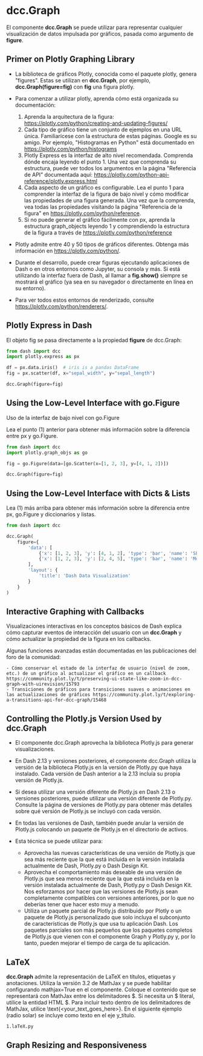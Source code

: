 # dcc.Graph

El componente **dcc.Graph** se puede utilizar para representar cualquier visualización de datos impulsada por gráficos, pasada como argumento de **figure**.

## Primer on Plotly Graphing Library

- La biblioteca de gráficos Plotly, conocida como el paquete plotly, genera "figures". Estas se utilizan en **dcc.Graph**, por ejemplo, **dcc.Graph(figure=fig)** con **fig** una figura plotly.

- Para comenzar a utilizar plotly, aprenda cómo está organizada su documentación:

    1. Aprenda la arquitectura de la figura: https://plotly.com/python/creating-and-updating-figures/
    2. Cada tipo de gráfico tiene un conjunto de ejemplos en una URL única. Familiarícese con la estructura de estas páginas. Google es su amigo. Por ejemplo, "Histogramas en Python" está documentado en https://plotly.com/python/histograms
    3. Plotly Express es la interfaz de alto nivel recomendada. Comprenda dónde encaja leyendo el punto 1. Una vez que comprenda su estructura, puede ver todos los argumentos en la página "Referencia de API" documentada aquí: https://plotly.com/python-api-reference/plotly.express.html
    4. Cada aspecto de un gráfico es configurable. Lea el punto 1 para comprender la interfaz de la figura de bajo nivel y cómo modificar las propiedades de una figura generada. Una vez que la comprenda, vea todas las propiedades visitando la página "Referencia de la figura" en https://plotly.com/python/reference.
    5. Si no puede generar el gráfico fácilmente con px, aprenda la estructura graph_objects leyendo 1 y comprendiendo la estructura de la figura a través de https://plotly.com/python/reference

- Plotly admite entre 40 y 50 tipos de gráficos diferentes. Obtenga más información en https://plotly.com/python/.
- Durante el desarrollo, puede crear figuras ejecutando aplicaciones de Dash o en otros entornos como Jupyter, su consola y más. Si está utilizando la interfaz fuera de Dash, al llamar a **fig.show()** siempre se mostrará el gráfico (ya sea en su navegador o directamente en línea en su entorno).
- Para ver todos estos entornos de renderizado, consulte https://plotly.com/python/renderers/.

## Plotly Express in Dash

El objeto fig se pasa directamente a la propiedad **figure** de dcc.Graph:

```python
from dash import dcc
import plotly.express as px

df = px.data.iris()  # iris is a pandas DataFrame
fig = px.scatter(df, x="sepal_width", y="sepal_length")

dcc.Graph(figure=fig)

```

## Using the Low-Level Interface with go.Figure

Uso de la interfaz de bajo nivel con go.Figure

Lea el punto (1) anterior para obtener más información sobre la diferencia entre px y go.Figure.

```python
from dash import dcc
import plotly.graph_objs as go

fig = go.Figure(data=[go.Scatter(x=[1, 2, 3], y=[4, 1, 2])])

dcc.Graph(figure=fig)

```

## Using the Low-Level Interface with Dicts & Lists

Lea (1) más arriba para obtener más información sobre la diferencia entre px, go.Figure y diccionarios y listas.

```python
from dash import dcc

dcc.Graph(
    figure={
        'data': [
            {'x': [1, 2, 3], 'y': [4, 1, 2], 'type': 'bar', 'name': 'SF'},
            {'x': [1, 2, 3], 'y': [2, 4, 5], 'type': 'bar', 'name': 'Montréal'},
        ],
        'layout': {
            'title': 'Dash Data Visualization'
        }
    }
)
```

## Interactive Graphing with Callbacks

Visualizaciones interactivas en los conceptos básicos de Dash explica cómo capturar eventos de interacción del usuario con un **dcc.Graph** y cómo actualizar la propiedad de la figura en los callbacks.

Algunas funciones avanzadas están documentadas en las publicaciones del foro de la comunidad:

    - Cómo conservar el estado de la interfaz de usuario (nivel de zoom, etc.) de un gráfico al actualizar el gráfico en un callback https://community.plot.ly/t/preserving-ui-state-like-zoom-in-dcc-graph-with-uirevision/15793
    - Transiciones de gráficos para transiciones suaves o animaciones en las actualizaciones de gráficos https://community.plot.ly/t/exploring-a-transitions-api-for-dcc-graph/15468

## Controlling the Plotly.js Version Used by dcc.Graph

- El componente dcc.Graph aprovecha la biblioteca Plotly.js para generar visualizaciones.
- En Dash 2.13 y versiones posteriores, el componente dcc.Graph utiliza la versión de la biblioteca Plotly.js en la versión de Plotly.py que haya instalado. Cada versión de Dash anterior a la 2.13 incluía su propia versión de Plotly.js.
- Si desea utilizar una versión diferente de Plotly.js en Dash 2.13 o versiones posteriores, puede utilizar una versión diferente de Plotly.py. Consulte la página de versiones de Plotly.py para obtener más detalles sobre qué versión de Plotly.js se incluyó con cada versión.
- En todas las versiones de Dash, también puede anular la versión de Plotly.js colocando un paquete de Plotly.js en el directorio de activos.
- Esta técnica se puede utilizar para:


    - Aprovecha las nuevas características de una versión de Plotly.js que sea más reciente que la que está
    incluida en la versión instalada actualmente de Dash, Plotly.py o Dash Design Kit.
    - Aprovecha el comportamiento más deseable de una versión de Plotly.js que sea menos reciente que la que está incluida en la versión instalada actualmente de Dash, Plotly.py o Dash Design Kit. Nos esforzamos por hacer que las versiones de Plotly.js sean completamente compatibles con versiones anteriores, por lo que no deberías tener que hacer esto muy a menudo.
    - Utiliza un paquete parcial de Plotly.js distribuido por Plotly o un paquete de Plotly.js personalizado que solo incluya el subconjunto de características de Plotly.js que usa tu aplicación Dash. Los paquetes parciales son más pequeños que los paquetes completos de Plotly.js que vienen con el componente Graph y Plotly.py y, por lo tanto, pueden mejorar el tiempo de carga de tu aplicación.

## LaTeX

**dcc.Graph** admite la representación de LaTeX en títulos, etiquetas y anotaciones. Utiliza la versión 3.2 de MathJax y se puede habilitar configurando mathjax=True en el componente. Coloque el contenido que se representará con MathJax entre los delimitadores $. Si necesita un $ literal, utilice la entidad HTML &#36;. Para incluir texto dentro de los delimitadores de MathJax, utilice \text{<your_text_goes_here>}. En el siguiente ejemplo (radio solar) se incluye como texto en el eje y_título.

```bash
1.laTeX.py
```

## Graph Resizing and Responsiveness











```python

```
